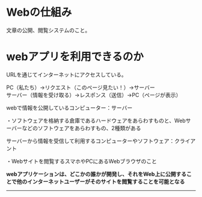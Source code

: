 # Webの仕組み
文章の公開、閲覧システムのこと。   

# webアプリを利用できるのか
URLを通じてインターネットにアクセスしている。

PC（私たち）→リクエスト（このページ見たい！）→サーバー   
サーバー（情報を受け取る）→レスポンス（送信）→PC（ページが表示）

webで情報を公開しているコンピューター：サーバー

・ソフトウェアを格納する倉庫であるハードウェアをあらわすものと、Webサーバーなどのソフトウェアをあらわすもの、2種類がある

サーバーから情報を受信して利用するコンピューターやソフトウェア：クライアント

・Webサイトを閲覧するスマホやPCにあるWebブラウザのこと

****webアプリケーションは、どこかの誰かが開発し、それをWeb上に公開することで他のインターネットユーザーがそのサイトを閲覧することを可能となる****

---

